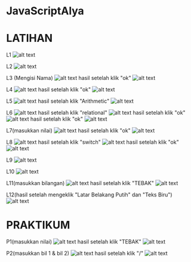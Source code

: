 # JavaScriptAlya
# LATIHAN
L1
![alt text](https://github.com/AlyaSelviaTamzila/JavaScriptAlya/blob/master/l1.jpg)

L2
![alt text](https://github.com/AlyaSelviaTamzila/JavaScriptAlya/blob/master/l2.jpg)

L3 (Mengisi Nama)
![alt text](https://github.com/AlyaSelviaTamzila/JavaScriptAlya/blob/master/l3.1.jpg)
hasil setelah klik "ok"
![alt text](https://github.com/AlyaSelviaTamzila/JavaScriptAlya/blob/master/l3.2.jpg)

L4
![alt text](https://github.com/AlyaSelviaTamzila/JavaScriptAlya/blob/master/l4.1.jpg)
hasil setelah klik "ok"
![alt text](https://github.com/AlyaSelviaTamzila/JavaScriptAlya/blob/master/l4.2.jpg)

L5
![alt text](https://github.com/AlyaSelviaTamzila/JavaScriptAlya/blob/master/l5.1.jpg)
hasil setelah klik "Arithmetic"
![alt text](https://github.com/AlyaSelviaTamzila/JavaScriptAlya/blob/master/l5.2.jpg)

L6
![alt text](https://github.com/AlyaSelviaTamzila/JavaScriptAlya/blob/master/l6.1.jpg)
hasil setelah klik "relational"
![alt text](https://github.com/AlyaSelviaTamzila/JavaScriptAlya/blob/master/l6.2.jpg)
hasil setelah klik "ok"
![alt text](https://github.com/AlyaSelviaTamzila/JavaScriptAlya/blob/master/l6.3.jpg)
hasil setelah klik "ok"
![alt text](https://github.com/AlyaSelviaTamzila/JavaScriptAlya/blob/master/l6.4.jpg)

L7(masukkan nilai)
![alt text](https://github.com/AlyaSelviaTamzila/JavaScriptAlya/blob/master/l7.1.jpg)
hasil setelah klik "ok"
![alt text](https://github.com/AlyaSelviaTamzila/JavaScriptAlya/blob/master/l7.2.jpg)

L8
![alt text](https://github.com/AlyaSelviaTamzila/JavaScriptAlya/blob/master/l8.1.jpg)
hasil setelah klik "switch"
![alt text](https://github.com/AlyaSelviaTamzila/JavaScriptAlya/blob/master/l8.2.jpg)
hasil setelah klik "ok"
![alt text](https://github.com/AlyaSelviaTamzila/JavaScriptAlya/blob/master/l8.3.jpg)

L9
![alt text](https://github.com/AlyaSelviaTamzila/JavaScriptAlya/blob/master/l9.JPG)

L10
![alt text](https://github.com/AlyaSelviaTamzila/JavaScriptAlya/blob/master/l10.JPG)

L11(masukkan bilangan)
![alt text](https://github.com/AlyaSelviaTamzila/JavaScriptAlya/blob/master/l11.1.JPG)
hasil setelah klik "TEBAK"
![alt text](https://github.com/AlyaSelviaTamzila/JavaScriptAlya/blob/master/l11.2.JPG)

L12(hasil setelah mengeklik "Latar Belakang Putih" dan "Teks Biru")
![alt text](https://github.com/AlyaSelviaTamzila/JavaScriptAlya/blob/master/l12.JPG)

# PRAKTIKUM
P1(masukkan nilai)
![alt text](https://github.com/AlyaSelviaTamzila/JavaScriptAlya/blob/master/p1.1.JPG)
hasil setelah klik "TEBAK"
![alt text](https://github.com/AlyaSelviaTamzila/JavaScriptAlya/blob/master/p1.2.JPG)

P2(masukkan bil 1 & bil 2)
![alt text](https://github.com/AlyaSelviaTamzila/JavaScriptAlya/blob/master/p2.1.JPG)
hasil setelah klik "/"
![alt text](https://github.com/AlyaSelviaTamzila/JavaScriptAlya/blob/master/p2.2.JPG)
